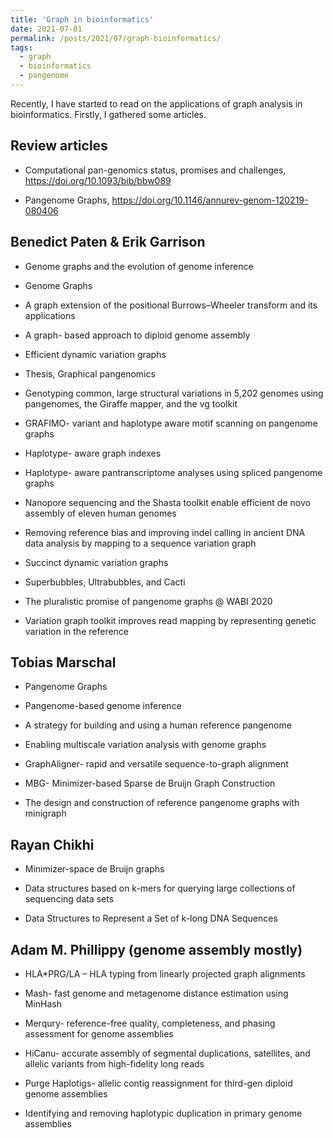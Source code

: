 ```yaml
---
title: 'Graph in bioinformatics'
date: 2021-07-01
permalink: /posts/2021/07/graph-bioinformatics/
tags:
  - graph
  - bioinformatics
  - pangenome
---
```



Recently, I have started to read on the applications of graph analysis in bioinformatics. Firstly, I gathered some articles. 

 
Review articles 
------

- Computational pan-genomics status, promises and challenges, https://doi.org/10.1093/bib/bbw089

- Pangenome Graphs, https://doi.org/10.1146/annurev-genom-120219-080406



Benedict Paten & Erik Garrison
------
- Genome graphs and the evolution of genome inference - Genome Graphs- A graph extension of the positional Burrows–Wheeler transform and its applications- A graph- based approach to diploid genome assembly- Efficient dynamic variation graphs- Thesis, Graphical pangenomics
- Genotyping common, large structural variations in 5,202 genomes using pangenomes, the Giraffe mapper, and the vg toolkit- GRAFIMO-  variant and haplotype aware motif scanning on pangenome graphs -  Haplotype- aware graph indexes- Haplotype- aware pantranscriptome analyses using spliced pangenome graphs- Nanopore sequencing and the Shasta toolkit enable efficient de novo assembly of eleven human genomes- Removing reference bias and improving indel calling in ancient DNA data analysis by mapping to a sequence variation graph- Succinct dynamic variation graphs - Superbubbles, Ultrabubbles, and Cacti - The pluralistic promise of pangenome graphs @ WABI 2020- Variation graph toolkit improves read mapping by representing genetic variation in the reference 



Tobias Marschal
------

- Pangenome Graphs
- Pangenome-based genome inference
- A strategy for building and using a human reference pangenome
- Enabling multiscale variation analysis with genome graphs
- GraphAligner- rapid and versatile sequence-to-graph alignment
- MBG- Minimizer-based Sparse de Bruijn Graph Construction
- The design and construction of reference pangenome graphs with minigraph


Rayan Chikhi
------

- Minimizer-space de Bruijn graphs- Data structures based on k-mers for querying large collections of sequencing data sets- Data Structures to Represent a Set of k-long DNA Sequences




Adam M. Phillippy  (genome assembly mostly)
------

- HLA*PRG/LA – HLA typing from linearly projected graph alignments- Mash- fast genome and metagenome distance estimation using MinHash- Merqury- reference-free quality, completeness, and phasing assessment for genome assemblies
- HiCanu- accurate assembly of segmental duplications, satellites, and allelic variants from high-fidelity long reads
- Purge Haplotigs- allelic contig reassignment for third-gen diploid genome assemblies- Identifying and removing haplotypic duplication in primary genome assemblies

